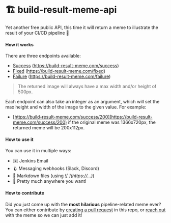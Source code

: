 # 🏗️ build-result-meme-api

Yet another free public API, this time it will return a meme to illustrate the result of your CI/CD pipeline 🦑

#### How it works

There are three endpoints available:
* [Success](https://build-result-meme.com/success) (https://build-result-meme.com/success)
* [Fixed](https://build-result-meme.com/fixed) (https://build-result-meme.com/fixed)
* [Failure](https://build-result-meme.com/failure) (https://build-result-meme.com/failure)

> The returned image will always have a max width and/or height of 500px.

Each endpoint can also take an integer as an argument, which will set the max height and width of the image to the given value. For example:
* [https://build-result-meme.com/success/200](https://build-result-meme.com/success/200) if the original meme was 1366x720px, the returned meme will be 200x112px.

#### How to use it

You can use it in multiple ways:
* ✉️ Jenkins Email
* 🪝 Messaging webhooks (Slack, Discord)
* 📝 Markdown files (using _\!\[ ]\(https://...)_)
* 🤯 Pretty much anywhere you want!

#### How to contribute

Did you just come up with the **most hilarious** pipeline-related meme ever? You can either contribute by [creating a pull request](https://github.com/firstcontributions/first-contributions) in this repo, or [reach out](mailto:nachichuri@gmail.com) with the meme so we can just add it!
